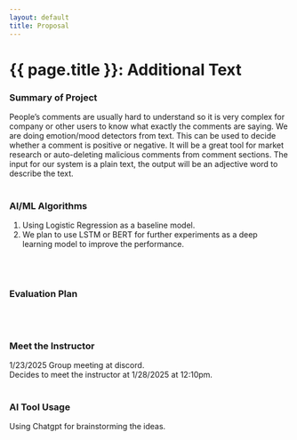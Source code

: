 ```yaml
---
layout: default
title: Proposal
---
```


# {{ page.title }}: Additional Text


### Summary of Project
People’s comments are usually hard to understand so it is very complex for company or other users to know what exactly the comments are saying. We are doing emotion/mood detectors from text. This can be used to decide whether a comment is positive or negative. It will be a great tool for market research or auto-deleting malicious comments from comment sections. The input for our system is a plain text, the output will be an adjective word to describe the text.
<br>
<br>

### AI/ML Algorithms<br />
1. Using Logistic Regression as a baseline model.<br />
2. We plan to use LSTM or BERT for further experiments as a deep learning model to improve the performance.
<br>
<br>

### Evaluation Plan
<br>
<br>

### Meet the Instructor<br />
1/23/2025 Group meeting at discord.<br />
Decides to meet the instructor at 1/28/2025 at 12:10pm.
<br>
<br>

### AI Tool Usage<br />
Using Chatgpt for brainstorming the ideas.
<br>
<br>

